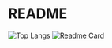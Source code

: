 # README

![Top Langs](https://github-readme-stats.vercel.app/api/top-langs/?username=tzutzuliu&layout=compact&theme=onedark)
[![Readme Card](https://github-readme-stats.vercel.app/api/pin/?username=tzutzuliu&repo=tzutzuliu)](https://github.com/tzutzuliu/tzutzuliu.git)